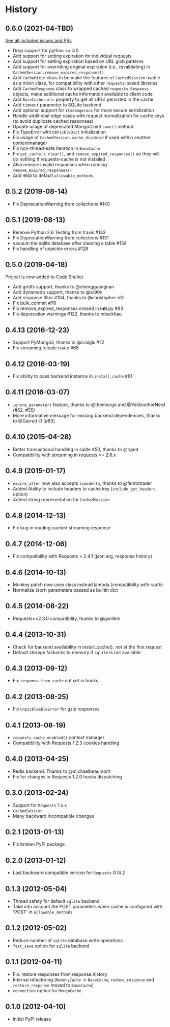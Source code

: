 # History

## 0.6.0 (2021-04-TBD)
[See all included issues and PRs](https://github.com/reclosedev/requests-cache/milestone/1?closed=1)

* Drop support for python <= 3.5
* Add support for setting expiration for individual requests
* Add support for setting expiration based on URL glob patterns
* Add support for overriding original expiration (i.e., revalidating) in `CachedSession.remove_expired_responses()` 
* Add `CacheMixin` class to be make the features of `CachedSession` usable as a mixin class,
  for compatibility with other `requests`-based libraries
* Add `CachedResponse` class to wrapped cached `requests.Response` objects, make additional cache
  information available to client code
* Add `BaseCache.urls` property to get all URLs persisted in the cache
* Add `timeout` parameter to SQLite backend
* Add optional support for `itsdangerous` for more secure serialization
* Handle additional edge cases with request normalization for cache keys (to avoid duplicate cached responses)
* Update usage of deprecated MongoClient `save()` method
* Fix TypeError with `DbPickleDict` initialization
* Fix usage of `CachedSession.cache_disabled` if used within another contextmanager
* Fix non-thread-safe iteration in `BaseCache`
* Fix `get_cache()`, `clear()`, and `remove_expired_responses()` so they will do nothing if
  requests-cache is not installed
* Also remove invalid responses when running `remove_expired_responses()`
* Add `HEAD` to default `allowable_methods`

## 0.5.2 (2019-08-14)
* Fix DeprecationWarning from collections #140

## 0.5.1 (2019-08-13)
* Remove Python 2.6 Testing from travis #133
* Fix DeprecationWarning from collections #131
* vacuum the sqlite database after clearing a table #134
* Fix handling of unpickle errors #128

## 0.5.0 (2019-04-18)
Project is now added to [Code Shelter](https://www.codeshelter.co)

* Add gridfs support, thanks to @chengguangnan
* Add dynamodb support, thanks to @ar90n
* Add response filter #104, thanks to @christopher-dG
* Fix bulk_commit #78
* Fix remove_expired_responses missed in __init__.py #93
* Fix deprecation warnings #122, thanks to mbarkhau

## 0.4.13 (2016-12-23)
* Support PyMongo3, thanks to @craigls #72
* Fix streaming releate issue #68

## 0.4.12 (2016-03-19)
* Fix ability to pass backend instance in `install_cache` #61


## 0.4.11 (2016-03-07)
* `ignore_parameters` feature, thanks to @themiurgo and @YetAnotherNerd (#52, #55)
* More informative message for missing backend dependencies, thanks to @Garrett-R (#60)

## 0.4.10 (2015-04-28)
* Better transactional handling in sqlite #50, thanks to @rgant
* Compatibility with streaming in requests >= 2.6.x

## 0.4.9 (2015-01-17)
* `expire_after` now also accepts `timedelta`, thanks to @femtotrader
* Added Ability to include headers to cache key (`include_get_headers` option)
* Added string representation for `CachedSession`

## 0.4.8 (2014-12-13)
* Fix bug in reading cached streaming response

## 0.4.7 (2014-12-06)
* Fix compatibility with Requests > 2.4.1 (json arg, response history)

## 0.4.6 (2014-10-13)
* Monkey patch now uses class instead lambda (compatibility with rauth)
* Normalize (sort) parameters passed as builtin dict

## 0.4.5 (2014-08-22)
* Requests==2.3.0 compatibility, thanks to @gwillem

## 0.4.4 (2013-10-31)
* Check for backend availability in install_cache(), not at the first request
* Default storage fallbacks to memory if `sqlite` is not available

## 0.4.3 (2013-09-12)
* Fix `response.from_cache` not set in hooks

## 0.4.2 (2013-08-25)
* Fix `UnpickleableError` for gzip responses


## 0.4.1 (2013-08-19)
* `requests_cache.enabled()` context manager
* Compatibility with Requests 1.2.3 cookies handling

## 0.4.0 (2013-04-25)
* Redis backend. Thanks to @michaelbeaumont
* Fix for changes in Requests 1.2.0 hooks dispatching


## 0.3.0 (2013-02-24)
* Support for `Requests` 1.x.x
* `CachedSession`
* Many backward incompatible changes

## 0.2.1 (2013-01-13)
* Fix broken PyPi package

## 0.2.0 (2013-01-12)
* Last backward compatible version for `Requests` 0.14.2

## 0.1.3 (2012-05-04)
* Thread safety for default `sqlite` backend
* Take into account the POST parameters when cache is configured
  with 'POST' in `allowable_methods`

## 0.1.2 (2012-05-02)
* Reduce number of `sqlite` database write operations
* `fast_save` option for `sqlite` backend

## 0.1.1 (2012-04-11)
* Fix: restore responses from response.history
* Internal refactoring (`MemoryCache` -> `BaseCache`, `reduce_response`
  and `restore_response` moved to `BaseCache`)
* `connection` option for `MongoCache`

## 0.1.0 (2012-04-10)
* initial PyPI release
